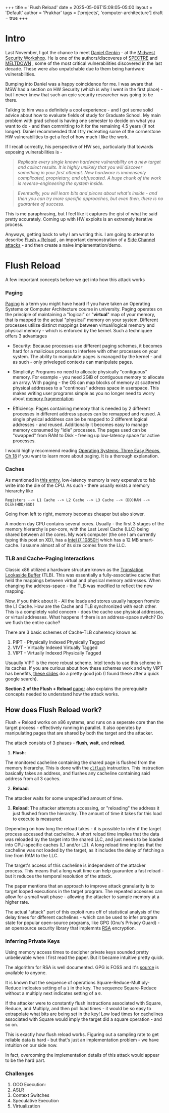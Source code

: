 +++
title = 'Flush Reload'
date = 2025-05-06T15:09:05-05:00
layout = 'Default'
author = 'Prakhar'
tags = ['projects', 'computer-architecture']
draft = true
+++

# Intro
Last November, I got the chance to meet [Daniel Genkin](https://faculty.cc.gatech.edu/~genkin/) - at the [Midwest
Security Workshop](https://www.midwestsecurityworkshop.com/agenda.html). He is one of the authors/discoveres of
[SPECTRE](https://en.wikipedia.org/wiki/Spectre_(security_vulnerability)) and [MELTDOWN](https://en.wikipedia.org/wiki/Meltdown_(security_vulnerability))
, some of the most critical vulnerabilities discovered in the last decade. These were also unpatchable due to them being
 hardware vulnerabilities.

Bumping into Daniel was a happy coincidence for me. I was aware that MSW had a section on HW Security (which is why I went in
the first place) - but I never knew that such an epic security researcher was going to be there. 

Talking to him was a definitely a cool experience - and I got some solid advice about how to evaluate fields of study for 
Graduate School. My main problem with grad school is having one semester to decide on what you want to do - and then 
committing to it for the remaining 4.5 years (if not longer). Daniel recommended that I try recreating some of 
the cornerstone HW vulnerabilities to get a feel of how much I like the work. 

If I recall correctly, his perspective of HW sec, particularly that towards exposing vulnerabilities is - 


> *Replicate every single known hardware vulnerability on a new target and collect results. It is highly unlikely
    that you will discover something in your first attempt. New hardware is immensenly complicated, proprietary,
    and obfuscated. A huge chunk of the work is reverse-engineering the system inside.*

> *Eventually, you will learn bits and pieces about what's inside - and then you can try more specific approaches,
    but even then, there is no guarantee of success.*

This is me paraphrasing, but I feel like it captures the gist of what he said pretty accurately. Coming up with HW
exploits is an extremely iterative process.


Anyways, getting back to why I am writing this. I am going to attempt to describe [Flush + Reload](https://dl.acm.org/doi/10.5555/2671225.2671271)
, an important demonstration of a [Side Channel attacks](https://en.wikipedia.org/wiki/Side-channel_attack) - and then create
a naive implementation/demo.


# Flush Reload 

A few important concepts before we get into how this attack works

### Paging
[Paging](https://en.wikipedia.org/wiki/Memory_paging) is a term you might have heard if you have taken an Operating Systems or Computer
Architecture course in university. Paging operates on the principle of maintaining a "logical" or "**virtual**" map of your memory, that
is mapped to the actual "physical" memory on your system. Different processes utilize distinct mappings between virtual/logical memory 
and physical memory - which is enforced by the kernel. Such a techniquee offers 3 advantages 
- Security: Because processes use different paging schemes, it becomes hard for a malicious process to interfere with other 
processes on your system. The ability to manipulate pages is managed by the kernel - and as such - only priveleged contexts
can manipulate pages.

- Simplicity: Programs no need to allocate physically "contiguous" memory. For example - you need 2GiB of contiguous memory to
allocate an array. With paging - the OS can map blocks of memory at scattered physical addresses to a "continous" address space 
in userspace. This makes writing user programs simple as you no longer need to worry about [memory fragmentation](https://en.wikipedia.org/wiki/Fragmentation_(computing))

- Efficiency: Pages containing memory that is needed by 2 different processes in different address spaces can be remapped and reused. A single physical adddress
can be be mapped to 2 different logical addresses - and reused. Additionally it becomes easy to manage memory consumed by "idle"
processes. The pages used can be "swapped" from RAM to Disk - freeing up low-latency space for active processes.

I would highly recommend reading [Operating Systems: Three Easy Pieces, Ch 18](https://pages.cs.wisc.edu/~remzi/OSTEP/)
if you want to learn more about paging. It is a thorough explanation.


### Caches
As mentioned in [this entry](https://screamingpigeon.github.io/projects/ooo_pt1), low-latency memory is very expensive to 
fab write into the die of the CPU. As such - there usually exists a memory hierarchy like 

    Registers --> L1 Cache --> L2 Cache --> L3 Cache --> (DD)RAM --> Disk(HDD/SSD)

Going from left to right, memory becomes cheaper but also slower. 

A modern day CPU contains several cores. Usually - the first 3 stages of the memory hierarchy is per-core, with the 
Last Level Cache (LLC) being shared between all the cores. My work computer (the one I am currently typing this post on XD),
has a [Intel i7 10850H](https://www.intel.com/content/www/us/en/products/sku/201897/intel-core-i710850h-processor-12m-cache-up-to-5-10-ghz/specifications.html#specs-1-0-2)
which has a 12 MB smart-cache. I assume almost all of its size comes from the LLC.


### TLB and Cache-Paging Interactions

Classic x86 utilized a hardware structure known as the [Translation Lookaside Buffer](https://en.wikipedia.org/wiki/Translation_lookaside_buffer)
(TLB). This was essentially a fully-associative cache that held the mappings between virtual and physical memory addresses. When
changing the address-space - the TLB was modified to reflect the new mapping.


Now, if you think about it - All the loads and stores usually happen from/to the L1 Cache. How are the Cache and TLB
synchronized with each other. This is a completely valid concern -  does the cache use physical addresses, or 
virtual addresses. What happens if there is an address-space switch? Do we flush the entire cache?

There are 3 basic schemes of Cache-TLB coherency known as:

1. PIPT - Physically Indexed Physically Tagged
2. VIVT - Virtually Indexed Virtually Tagged
3. VIPT - Virtually Indexed Physically Tagged

Usuaully VIPT is the more robust scheme. Intel tends to use this scheme in its caches. If you are curious about how 
these schemes work and why VIPT has benefits, [these slides](https://view.officeapps.livehttps://view.officeapps.live.com/op/view.aspx?src=https%3A%2F%2Fcourses.physics.illinois.edu%2Fece411%2Ffa2022%2Fslides%2Flect08_l.pptx.com/op/view.aspx?src=https%3A%2F%2Fcourses.physics.illinois.edu%2Fece411%2Ffa2022%2Fslides%2Flect08_l.pptx)
do a pretty good job (I found these after a quick google search).

**Section 2 of the Flush + Reload** [paper](https://dl.acm.org/doi/10.5555/2671225.2671271) also explains the prerequisite 
concepts needed to understand how the attack works.


## How does Flush Reload work?
Flush + Reload works on x86 systems, and runs on a seperate core than the target process - effectively running in parallel.
It also operates by manipulating pages that are shared by both the target and the attacker.

The attack consists of 3 phases - **flush**, **wait**, and **reload**. 

1. **Flush**:

The monitored cacheline containing the shared page is flushed from the memory hierarchy. This is done with the 
[`clflush`](https://www.felixcloutier.com/x86/clflush) instruction. This instruction basically takes an 
address, and flushes any cacheline containing said address from all 3 caches.


2. **Reload**:

The attacker waits for some unspecified amount of time.


3. **Reload**:
The attacker attempts accessing, or "reloading" the address it just flushed from the hierarchy. The amount of time
it takes for this load to execute is measured.



Depending on how long the reload takes - it is possible to infer if the target process accessed that cacheline. A short 
reload time implies that the data was reloaded by the target into the shared LLC, 
and just needs to be loaded into CPU-specific caches (L1 and/or L2). A long reload time implies that the cacheline 
was not loaded by the target, as it includes the delay of fetching a line from RAM to the LLC.

The target's access of this cacheline is independent of the attacker process. This means that a long wait time can help
guaruntee a fast reload - but it reduces the temporal resolution of the attack.

The paper mentions that an approach to improve attack granularity is to target looped executions in the target program.
The repeated accesses can allow for a small wait phase - allowing the attacker to sample memory at a higher rate.

The actual "attack" part of this exploit runs off of statistical analysis of the delay times for different cachelines - 
which can be used to infer program state for popular open-source programs, like GPG (Gnu's Privacy Guard) - an opensource 
security library that implemnts [RSA](https://en.wikipedia.org/wiki/RSA_cryptosystem) encryption.


### Inferring Private Keys

Using memory access times to decipher private keys sounded pretty unbelievable when I first read the paper. But it became 
intuitive pretty quick. 

The algorithm for RSA is well documented. GPG is FOSS and it's [source](https://github.com/gpg/gnupg) is available to anyone.

It is known that the sequence of operations Square-Reduce-Multiply-Reduce indicates setting of a `1` in the 
key. The sequence Square-Reduce without a multiply next indicates setting of a `0`.

If the attacker were to constantly flush instructions associated with Square, Reduce, and Multiply,
and then poll load times - it would be so easy to extrapolate what bits are being set in the key!
Low load times for cachelines associated with Square would imply the target did a square operation - and
so on. 

This is exactly how flush reload works. Figuring out a sampling rate to get reliable data is hard -
but that's just an implementation problem - we have intuition on our side now.

In fact, overcoming the implementation details of this attack would appear to be the hard part.


### Challenges


1. OOO Execution: 
2. ASLR 
3. Context Switches
4. Speculative Execution
5. Virtualization

